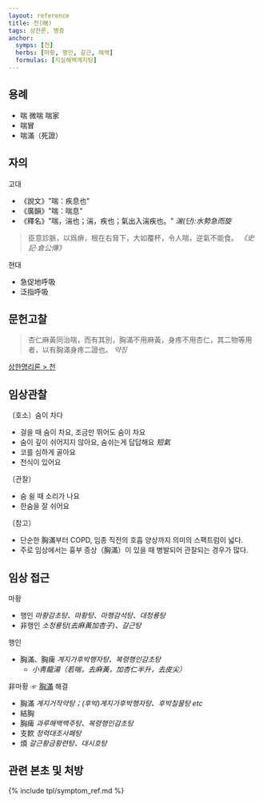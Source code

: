 ```yaml
---
layout: reference
title: 천(喘)
tags: 상한론, 병증
anchor:
  symps: [천]
  herbs: [마황, 행인, 갈근, 해백]
  formulas: [지실해백계지탕]
---
```



## 용례

* 喘 微喘 喘家
* 喘冒
* 喘滿（死證）

## 자의

고대
* 《說文》"喘：疾息也"
* 《廣韻》"喘：喘息"
* 《釋名》"喘，湍也；湍，疾也；氣出入湍疾也。" _湍(단):水勢急而旋_

> 臣意診脈，以爲痹，根在右脅下，大如覆杯，令人喘，逆氣不能食。 _《史記·倉公傳》_

현대
* 急促地呼吸
* 泛指呼吸


## 문헌고찰

> 杏仁麻黃同治喘，而有其別，胸滿不用麻黃，身疼不用杏仁，其二物等用者，以有胸滿身疼二證也。 _약징_

[상한명리론 > 천]({{site.baseurl}}/reference/Books/Etc/상한명리론#천)

## 임상관찰

〔호소〕숨이 차다
* 걸을 때 숨이 차요, 조금만 뛰어도 숨이 차요
* 숨이 깊이 쉬어지지 않아요, 숨쉬는게 답답해요 _短氣_
* 코를 심하게 골아요
* 천식이 있어요

〔관찰〕
* 숨 쉴 때 소리가 나요
* 한숨을 잘 쉬어요

〔참고〕
* 단순한 胸滿부터 COPD, 임종 직전의 호흡 양상까지 의미의 스팩트럼이 넓다.
* 주로 임상에서는 흉부 증상（胸滿）이 있을 때 병발되어 관찰되는 경우가 많다.

## 임상 접근

마황
* 행인 _마황감초탕、마황탕、마행감석탕、대청룡탕_
* 非행인 _소청룡탕(去麻黃加杏子)、갈근탕_

행인
* 胸滿、胸痺 _계지가후박행자탕、복령행인감초탕_
  - _小靑龍湯（若喘，去麻黃，加杏仁半升，去皮尖）_

非마황 ☞ [胸滿]({{site.sympurl}}/만#흉만) 해결
* 胸滿 _계지거작약탕；(후박)계지가후박행자탕、후박칠물탕 etc_
* 結胸
* 胸痺 _과루해백백주탕、복령행인감초탕_
* 支飮 _정력대조사폐탕_
* 煩 _갈근황금황련탕、대시호탕_


## 관련 본초 및 처방


{% include tpl/symptom_ref.md %}
